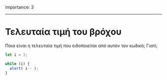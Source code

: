 importance: 3

---

# Τελευταία τιμή του βρόχου

Ποια είναι η τελευταία τιμή που ειδοποιείται από αυτόν τον κωδικό; Γιατί;

```js
let i = 3;

while (i) {
  alert( i-- );
}
```
